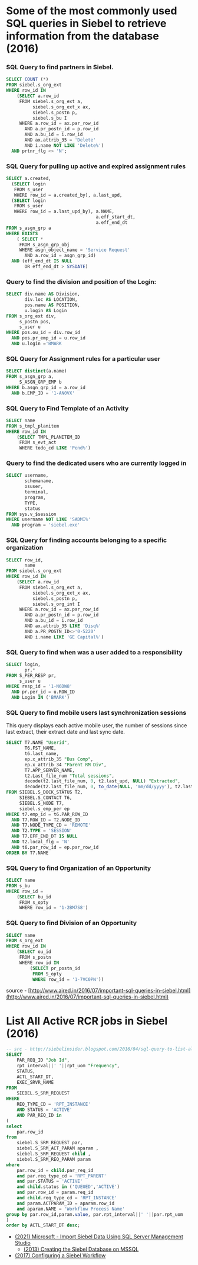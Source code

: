 # Some of the most commonly used SQL queries in Siebel to retrieve information from the database (2016)

### SQL Query to find **partners** in Siebel.

```sql
SELECT COUNT (*)  
FROM siebel.s_org_ext  
WHERE row_id IN  
    (SELECT a.row_id  
     FROM siebel.s_org_ext a,  
          siebel.s_org_ext_x ax,  
          siebel.s_postn p,  
          siebel.s_bu I  
     WHERE a.row_id = ax.par_row_id  
       AND a.pr_postn_id = p.row_id  
       AND a.bu_id = i.row_id  
       AND ax.attrib_35 = 'Delete'  
       AND i.name NOT LIKE 'Delete%')  
  AND prtnr_flg <> 'N'; 
```

### SQL Query for pulling up **active and expired assignment rules**

```sql
SELECT a.created,  
  (SELECT login  
   FROM s_user  
   WHERE row_id = a.created_by), a.last_upd,  
  (SELECT login  
   FROM s_user  
   WHERE row_id = a.last_upd_by), a.NAME,  
                                  a.eff_start_dt,  
                                  a.eff_end_dt  
FROM s_asgn_grp a  
WHERE EXISTS  
    ( SELECT *  
     FROM s_asgn_grp_obj  
     WHERE asgn_object_name = 'Service Request'  
       AND a.row_id = asgn_grp_id)  
  AND (eff_end_dt IS NULL  
       OR eff_end_dt > SYSDATE)
```

### Query to find the division and **position** of the **Login**:

```sql
SELECT div.name AS Division,  
       div.loc AS LOCATION,  
       pos.name AS POSITION,  
       u.login AS Login  
FROM s_org_ext div,  
     s_postn pos,  
     s_user u  
WHERE pos.ou_id = div.row_id  
  AND pos.pr_emp_id = u.row_id  
  AND u.login ='BMARK
```

### SQL Query for **Assignment rules** for a particular user

```sql
SELECT distinct(a.name)  
FROM s_asgn_grp a,  
     S_ASGN_GRP_EMP b  
WHERE b.asgn_grp_id = a.row_id  
  AND b.EMP_ID = '1-AN0VX'
```

### SQL Query to Find Template of an **Activity**

```sql
SELECT name  
FROM s_tmpl_planitem  
WHERE row_id IN  
    (SELECT TMPL_PLANITEM_ID  
     FROM s_evt_act  
     WHERE todo_cd LIKE 'Pend%')
```

### **Query to find the dedicated users who are currently logged in**

```sql
SELECT username,  
       schemaname,  
       osuser,  
       terminal,  
       program,  
       TYPE,  
       status  
FROM sys.v_$session  
WHERE username NOT LIKE 'SADMI%'  
  AND program = 'siebel.exe' 
```

### SQL Query for finding **accounts belonging** to a specific organization

```sql
SELECT row_id,  
       name  
FROM siebel.s_org_ext  
WHERE row_id IN  
    (SELECT a.row_id  
     FROM siebel.s_org_ext a,  
          siebel.s_org_ext_x ax,  
          siebel.s_postn p,  
          siebel.s_org_int I  
     WHERE a.row_id = ax.par_row_id  
       AND a.pr_postn_id = p.row_id  
       AND a.bu_id = i.row_id  
       AND ax.attrib_35 LIKE 'Disq%'  
       AND a.PR_POSTN_ID<>'0-5220'  
       AND i.name LIKE 'GE Capital%') 
```

### SQL Query to find when was a user added to a **responsibility**

```sql
SELECT login,  
       pr.*  
FROM S_PER_RESP pr,  
     s_user u  
WHERE resp_id = '1-N6DW8'  
  AND pr.per_id = u.ROW_ID  
  AND Login IN ('BMARK') 
```

### SQL Query to find mobile users **last synchronization** sessions

This query displays each active mobile user, the number of sessions since last extract, their extract date and last sync date.  

```sql
SELECT T7.NAME "Userid",  
       T6.FST_NAME,  
       t6.last_name,  
       ep.x_attrib_35 "Bus Comp",  
       ep.x_attrib_34 "Parent RM Div",  
       T7.APP_SERVER_NAME,  
       t2.Last_file_num "Total sessions",  
       decode(t2.last_file_num, 0, t2.last_upd, NULL) "Extracted",  
       decode(t2.last_file_num, 0, to_date(NULL, 'mm/dd/yyyy'), t2.last_upd) "Last sync"  
FROM SIEBEL.S_DOCK_STATUS T2,  
     SIEBEL.S_CONTACT T6,  
     SIEBEL.S_NODE T7,  
     siebel.s_emp_per ep  
WHERE t7.emp_id = t6.PAR_ROW_ID  
  AND T7.ROW_ID = T2.NODE_ID  
  AND T7.NODE_TYPE_CD = 'REMOTE'  
  AND T2.TYPE = 'SESSION'  
  AND T7.EFF_END_DT IS NULL  
  AND t2.local_flg = 'N'  
  AND t6.par_row_id = ep.par_row_id  
ORDER BY T7.NAME
```

### SQL Query to find Organization of an **Opportunity**

```sql
SELECT name  
FROM s_bu  
WHERE row_id =  
    (SELECT bu_id  
     FROM s_opty  
     WHERE row_id = '1-2BM7S8')
```

### SQL Query to find **Division** of an Opportunity 

```sql
SELECT name  
FROM s_org_ext  
WHERE row_id IN  
    (SELECT ou_id  
     FROM s_postn  
     WHERE row_id IN  
         (SELECT pr_postn_id  
          FROM S_opty  
          WHERE row_id = '1-7VC0PN'))
```

source - [http://www.aired.in/2016/07/important-sql-queries-in-siebel.html](http://www.aired.in/2016/07/important-sql-queries-in-siebel.html)  

# List All Active RCR jobs in Siebel (2016)

```sql
-- src - http://siebelinsider.blogspot.com/2016/04/sql-query-to-list-all-active-rcr-jobs.html
SELECT
    PAR_REQ_ID "Job Id",
    rpt_interval||' '||rpt_uom "Frequency",
    STATUS,
    ACTL_START_DT,
    EXEC_SRVR_NAME
FROM
    SIEBEL.S_SRM_REQUEST
WHERE
    REQ_TYPE_CD = 'RPT_INSTANCE'
    AND STATUS = 'ACTIVE'
    AND PAR_REQ_ID in
(
select
    par.row_id
from
    siebel.S_SRM_REQUEST par,
    siebel.S_SRM_ACT_PARAM aparam ,
    siebel.S_SRM_REQUEST child ,
    siebel.S_SRM_REQ_PARAM param
where
    par.row_id = child.par_req_id
    and par.req_type_cd = 'RPT_PARENT'
    and par.STATUS = 'ACTIVE'
    and child.status in ('QUEUED','ACTIVE')
    and par.row_id = param.req_id
    and child.req_type_cd = 'RPT_INSTANCE'
    and param.ACTPARAM_ID = aparam.row_id
    and aparam.NAME = 'Workflow Process Name'
group by par.row_id,param.value, par.rpt_interval||' '||par.rpt_uom
)
order by ACTL_START_DT desc;
```

* [(2021) Microsoft - Import Siebel Data Using SQL Server Management Studio](https://learn.microsoft.com/en-us/biztalk/adapters-and-accelerators/adapter-siebel/import-siebel-data-using-sql-server-management-studio)
  * [(2013) Creating the Siebel Database on MSSQL](https://rojythomas.wordpress.com/installing-siebel-8-2-in-a-windows-environment-step-by-step/creating-the-siebel-database-and-running-grantusr-sql-or-just-plain-sql/)
* [(2017) Configuring a Siebel Workflow](https://siebelenhance.blogspot.com/2017/01/configuring-siebel-workflow.html)